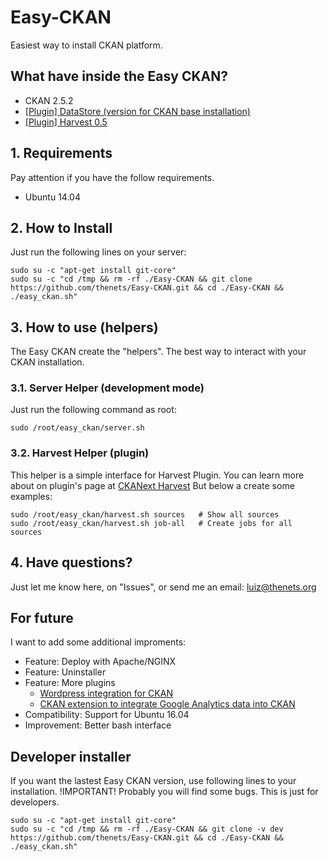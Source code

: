 # Easy-CKAN
Easiest way to install CKAN platform.

## What have inside the Easy CKAN?
- CKAN 2.5.2
- [[Plugin] DataStore (version for CKAN base installation)](http://docs.ckan.org/en/latest/maintaining/datastore.html)
- [[Plugin] Harvest 0.5](https://github.com/ckan/ckanext-harvest)

## 1. Requirements
Pay attention if you have the follow requirements.

- Ubuntu 14.04


## 2. How to Install
Just run the following lines on your server:

```
sudo su -c "apt-get install git-core"
sudo su -c "cd /tmp && rm -rf ./Easy-CKAN && git clone https://github.com/thenets/Easy-CKAN.git && cd ./Easy-CKAN && ./easy_ckan.sh"
```

## 3. How to use (helpers)
The Easy CKAN create the "helpers". The best way to interact with your CKAN installation.

### 3.1. Server Helper (development mode)
Just run the following command as root:

```
sudo /root/easy_ckan/server.sh
```

### 3.2. Harvest Helper (plugin)
This helper is a simple interface for Harvest Plugin.
You can learn more about on plugin's page at [CKANext Harvest](https://github.com/ckan/ckanext-harvest)
But below a create some examples:

```
sudo /root/easy_ckan/harvest.sh sources   # Show all sources
sudo /root/easy_ckan/harvest.sh job-all   # Create jobs for all sources
```

## 4. Have questions?
Just let me know here, on "Issues", or send me an email: luiz@thenets.org


## For future
I want to add some additional improments:

- Feature: Deploy with Apache/NGINX
- Feature: Uninstaller
- Feature: More plugins
    + [Wordpress integration for CKAN](http://extensions.ckan.org/extension/wordpresser/)
    + [CKAN extension to integrate Google Analytics data into CKAN](http://extensions.ckan.org/extension/googleanalytics/)
- Compatibility: Support for Ubuntu 16.04
- Improvement: Better bash interface


## Developer installer
If you want the lastest Easy CKAN version, use following lines to your installation.
!IMPORTANT! Probably you will find some bugs. This is just for developers.

```
sudo su -c "apt-get install git-core"
sudo su -c "cd /tmp && rm -rf ./Easy-CKAN && git clone -v dev https://github.com/thenets/Easy-CKAN.git && cd ./Easy-CKAN && ./easy_ckan.sh"
```

